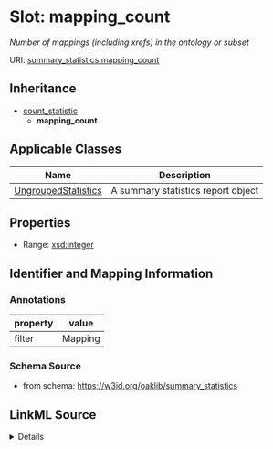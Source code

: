 # Slot: mapping_count
_Number of mappings (including xrefs) in the ontology or subset_


URI: [summary_statistics:mapping_count](https://w3id.org/oaklib/summary_statistics.mapping_count)




## Inheritance

* [count_statistic](count_statistic.md)
    * **mapping_count**





## Applicable Classes

| Name | Description |
| --- | --- |
[UngroupedStatistics](UngroupedStatistics.md) | A summary statistics report object






## Properties

* Range: [xsd:integer](http://www.w3.org/2001/XMLSchema#integer)







## Identifier and Mapping Information





### Annotations

| property | value |
| --- | --- |
| filter | Mapping |



### Schema Source


* from schema: https://w3id.org/oaklib/summary_statistics




## LinkML Source

<details>
```yaml
name: mapping_count
annotations:
  filter:
    tag: filter
    value: Mapping
description: Number of mappings (including xrefs) in the ontology or subset
from_schema: https://w3id.org/oaklib/summary_statistics
rank: 1000
is_a: count_statistic
alias: mapping_count
owner: UngroupedStatistics
domain_of:
- UngroupedStatistics
slot_group: metadata_statistic_group
range: integer

```
</details>